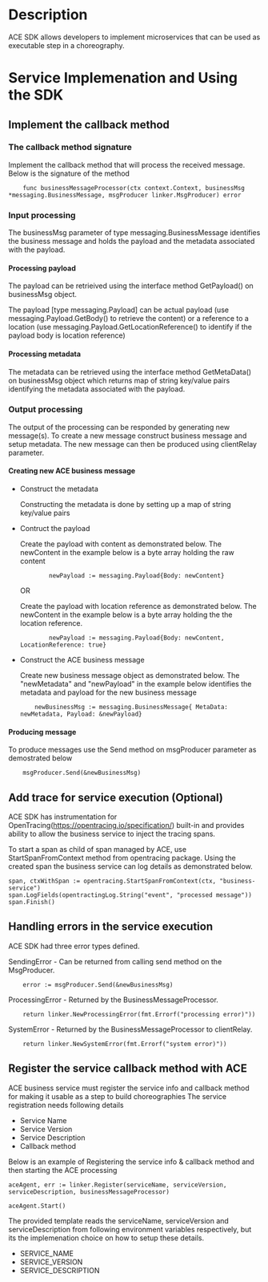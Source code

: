 # Description

ACE SDK allows developers to implement microservices that can be used as executable step in a choreography.

# Service Implemenation and Using the SDK
## Implement the callback method

### The callback method signature
Implement the callback method that will process the received message. Below is the signature of the method

```
    func businessMessageProcessor(ctx context.Context, businessMsg *messaging.BusinessMessage, msgProducer linker.MsgProducer) error
```

### Input processing

The businessMsg parameter of type messaging.BusinessMessage identifies the business message and holds the payload and the metadata associated with the payload.

#### Processing payload

The payload can be retrieived using the interface method GetPayload() on businessMsg object.

The payload [type messaging.Payload] can be actual payload (use messaging.Payload.GetBody() to retrieve the content) or a reference to a location (use messaging.Payload.GetLocationReference() to identify if the payload body is location reference)

#### Processing metadata

The metadata can be retrieved using the interface method GetMetaData() on businessMsg object which returns map of string key/value pairs identifying the metadata associated with the payload.

### Output processing
The output of the processing can be responded by generating new message(s). To create a new message construct business message and setup metadata. The new message can then be produced using clientRelay parameter.

#### Creating new ACE business message
- Construct the metadata

  Constructing the metadata is done by setting up a map of string key/value pairs

- Contruct the payload

  Create the payload with content as demonstrated below. The newContent in the example below is a byte array holding the raw content
  ```
          newPayload := messaging.Payload{Body: newContent}
  ```

  OR

  Create the payload with location reference as demonstrated below. The newContent in the example below is a byte array holding the the location reference.
  ```
          newPayload := messaging.Payload{Body: newContent, LocationReference: true}
  ```

- Construct the ACE business message

  Create new business message object as demonstrated below. The "newMetadata" and "newPayload" in the example below identifies the metadata and payload for the new business message
  ```
      newBusinessMsg := messaging.BusinessMessage{ MetaData: newMetadata, Payload: &newPayload}
  ```

#### Producing message
To produce messages use the Send method on msgProducer parameter as demostrated below
```
    msgProducer.Send(&newBusinessMsg)
```

## Add trace for service execution (Optional)
ACE SDK has instrumentation for OpenTracing(https://opentracing.io/specification/) built-in and provides ability to allow the business service to inject the tracing spans.

To start a span as child of span managed by ACE, use StartSpanFromContext method from opentracing package. Using the created span the business service can log details as demonstrated below.

```
span, ctxWithSpan := opentracing.StartSpanFromContext(ctx, "business-service")
span.LogFields(opentractingLog.String("event", "processed message"))
span.Finish()
```

## Handling errors in the service execution
ACE SDK had three error types defined.

SendingError - Can be returned from calling send method on the MsgProducer.
```
    error := msgProducer.Send(&newBusinessMsg)
```

ProcessingError - Returned by the BusinessMessageProcessor.
```
	return linker.NewProcessingError(fmt.Errorf("processing error)"))
```

SystemError - Returned by the BusinessMessageProcessor to clientRelay.
```
	return linker.NewSystemError(fmt.Errorf("system error)"))
```

## Register the service callback method with ACE
ACE business service must register the service info and callback method for making it usable as a step to build choreographies
The service registration needs following details
- Service Name
- Service Version
- Service Description
- Callback method

Below is an example of Registering the service info & callback method and then starting the ACE processing
```
aceAgent, err := linker.Register(serviceName, serviceVersion, serviceDescription, businessMessageProcessor)

aceAgent.Start()
```

The provided template reads the serviceName, serviceVersion and serviceDescription from following environment variables respectively, but its the implemenation choice on how to setup these details.
- SERVICE_NAME
- SERVICE_VERSION
- SERVICE_DESCRIPTION

